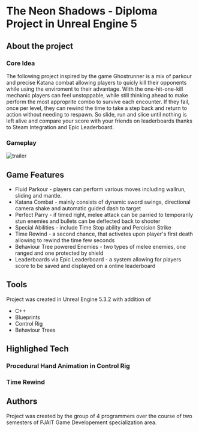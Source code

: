 # The Neon Shadows - Diploma Project in Unreal Engine 5

## About the project
### Core Idea
The following project inspired by the game Ghostrunner is a mix of parkour and precise Katana combat allowing players to quicly kill their opponents while using the enviroment to their advantage. With the one-hit-one-kill mechanic players can feel unstoppable, while still thinking ahead to make perform the most approprite combo to survive each encounter. If they fail, once per level, they can rewind the time to take a step back and return to action without needing to respawn.
So slide, run and slice until nothing is left alive and compare your score with your friends on leaderboards thanks to Steam Integration and Epic Leaderboard.

### Gameplay
![trailer](https://github.com/user-attachments/assets/396b17c2-03a9-430c-a428-86cbe3ca6500)

## Game Features
* Fluid Parkour - players can perform various moves including wallrun, sliding and mantle.
* Katana Combat - mainly consists of dynamic sword swings, directional camera shake and automatic guided dash to target
* Perfect Parry - if timed right, melee attack can be parried to temporarily stun enemies and bullets can be deflected back to shooter
* Special Abilities - include Time Stop ability and Percision Strike 
* Time Rewind - a second chance, that activetes upon player's first death allowing to rewind the time few seconds
* Behaviour Tree powered Enemies - two types of melee enemies, one ranged and one protected by shield
* Leaderboards via Epic Leaderboard - a system allowing for players score to be saved and displayed on a online leaderboard

## Tools
Project was created in Unreal Engine 5.3.2 with addition of
* C++
* Blueprints
* Control Rig
* Behaviour Trees

## Highlighed Tech

### Procedural Hand Animation in Control Rig


### Time Rewind


[//]: <> (### Steam + Epic leaderboards)
[//]: <> (todo)


## Authors
Project was created by the group of 4 programmers over the course of two semesters of PJAIT Game Developement specialization area.
